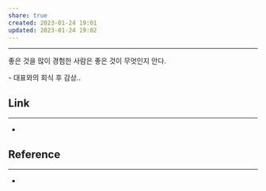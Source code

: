 ```yaml
---
share: true
created: 2023-01-24 19:01
updated: 2023-01-24 19:02
---
```


---

좋은 것을 많이 경험한 사람은
좋은 것이 무엇인지 안다.

\- 대표와의 회식 후 감상..


## Link
---
- 


## Reference
---
- 